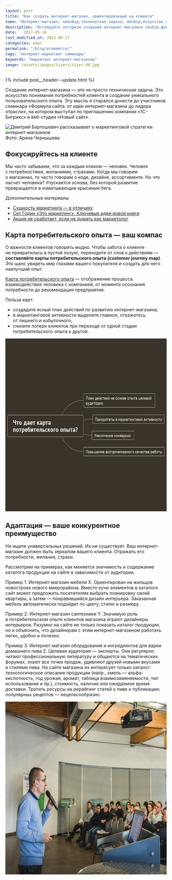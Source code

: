 ```yaml
---
layout: post
title: "Как создать интернет-магазин, ориентированный на клиента"
name: "Интернет-магазин: не&nbsp;техническая задача, а&nbsp;искусство понимания клиента"
description: "Исследуйте алгоритм создания интернет-магазина с&nbsp;фокусом на&nbsp;клиенте. Узнайте, как карта потребительского опыта и&nbsp;адаптация могут преобразить ваш бизнес и&nbsp;сделать маркетинг более человечным."
date:   2017-05-16
last_modified_at: 2023-08-17
categories: опыт
permalink: "/blog/ecommerce/"
tags: "интернет-маркетинг семинары"
keywords: "маркетинг интернет-магазинов"
image: /assets/images/tizers/tizer-40.jpg
---
```


{% include post__header--update.html %}

<p>Cоздание интернет-магазина&nbsp;&mdash; это не&nbsp;просто техническая задача. Это искусство понимания потребностей клиента и&nbsp;создания уникального пользовательского опыта. Эту мысль я&nbsp;старался донести до&nbsp;участников семинара «Формула сайта: от&nbsp;идеи интернет-магазина до&nbsp;лидера отрасли», на котором выступал по приглашению компании «1С-Битрикс» и&nbsp;веб-студии «Новый сайт».</p> 

<div itemprop="image" itemscope itemtype="http://schema.org/ImageObject">	
		<link itemprop="url" href="https://res.cloudinary.com/bartoshevich/image/upload/f_auto/v1615123529/site/seminar110517.jpg">
<img src="https://res.cloudinary.com/bartoshevich/image/upload/f_auto/v1615123529/site/seminar110517.jpg"  alt="Дмитрий Бартошевич рассказывает о маркетинговой стратегии интернет-магазинов"  class="image" width="720" height="540" itemprop="contentUrl">
<div class="figcaption">Фото: Арина Чернышева</div>
</div>


<section class="row-gap--m">
<h2 class="section__title h1 bold ">Фокусируйтесь на&nbsp;клиенте</h2>
<p>Мы&nbsp;часто забываем, что за&nbsp;каждым кликом&nbsp;&mdash; человек. Человек с&nbsp;потребностями, желаниями, страхами. Когда мы&nbsp;говорим о&nbsp;магазинах, то&nbsp;часто говорим о&nbsp;коде, дизайне, ассортименте. Но&nbsp;что насчет человека? Упускается основа, без которой развитие превращается в&nbsp;изматывающие крысиные бега.</p>



<p class="mb-m mt-m italic"> Дополнительные материалы</p>
<ul>
<li class="list-li">
  <a class="link" href="/blog/2-idei-po-razvitiyu-marketinga/#distinction">Сущность маркетинга&nbsp;&mdash; в&nbsp;отличиях</a>
</li>
<li class="list-li">
  <a href="/blog/seth-godin/" class="link"> Сет Годин «Это маркетинг». Ключевые идеи новой книги</a>
</li>
<li class="list-li">
  <a href="/blog/marketing-mind/" class="link"> Акция не&nbsp;сработает, если не&nbsp;думать как маркетолог</a>
</li>
</ul>
</section>


<section class="row-gap--m">
<h2 class="section__title h1 bold ">Карта потребительского опыта&nbsp;— ваш компас</h2>


<div class="with-side row-gap--m">
<p>О&nbsp;важности клиентов говорить модно. Чтобы забота о&nbsp;клиенте не&nbsp;превратилась в&nbsp;пустой лозунг, переходите от&nbsp;слов к&nbsp;действиям&nbsp;— <strong>составляйте карты потребительского опыта (customer journey map)</strong>. Это&nbsp;шанс увидеть мир глазами вашего покупателя и&nbsp;создать для него наилучший опыт.</p>
<div class="side"><p><a class="link" href="/blog/customer-journey-map/">Карта потребительского опыта</a>&nbsp;— отображение процесса взаимодействия человека с&nbsp;компанией, от&nbsp;момента осознания потребности до&nbsp;рекомендации предприятия.</p></div></div>


<p class="mb-m">Польза карт:</p>
<ul class="additive-spacing">
	<li class="list-li">
		создадите ясный план действий по&nbsp;развитию интернет-магазина;
	</li>
	<li class="list-li">
		в&nbsp;маркетинговой активности выделите главное, откажетесь от&nbsp;лишнего и&nbsp;избыточного;
	</li>
	<li class="list-li">
		снизите потери клиентов при переходе от&nbsp;одной стадии потребительского опыта к&nbsp;другой.
	</li>
</ul>

<div itemprop="image" itemscope itemtype="http://schema.org/ImageObject">	
		<link itemprop="url" href="/assets/images/blog/ecommerce/polza-cjm.jpg">
<picture>
               <source srcset="/assets/images/blog/ecommerce/polza-cjm.avif" type="image/avif">
			    <source srcset="/assets/images/blog/ecommerce/polza-cjm.webp" type="image/webp">
              <img class="image" loading="lazy" decoding="async" src="/assets/images/blog/ecommerce/polza-cjm.jpg" alt="Польза карты потребительского опыта: ясный план действий, приоритеты в маркетинговой активности, увеличение конверсии, повышение воспринимаемого качества работы." width="720" height="540" itemprop="contentUrl" />
    </picture>
</div>
</section>


<section class="row-gap--m">
<h2 class="section__title h1 bold ">Адаптация — ваше конкурентное преимущество</h2>
<p>Не&nbsp;ищите универсальных решений. Их&nbsp;не&nbsp;существует. Ваш интернет-магазин должен быть зеркалом вашего клиента. Отражать его потребности, желания, страхи. </p>
<p>Рассмотрим на&nbsp;примерах, как меняется значимость и&nbsp;содержание каталога продукции на&nbsp;сайте в&nbsp;зависимости от&nbsp;аудитории.</p>
<p><span class="bold">Пример&nbsp;1.</span> Интернет-магазин мебели X. Ориентирован на&nbsp;жильцов новостроек нового микрорайона. Вместо кучи элементов в&nbsp;каталоге сайт может предложить посетителям выбрать планировку своей квартиры, а&nbsp;затем&nbsp;— понравившийся дизайн интерьера. Заказанная мебель автоматически подойдет по&nbsp;цвету, стилю и&nbsp;размеру.</p>
<p><span class="bold">Пример&nbsp;2.</span> Интернет-магазин сантехники Y. Значимую роль в&nbsp;потребительском опыте клиентов магазина играют дизайнеры интерьеров. Разумно на&nbsp;сайте не&nbsp;только показать каталог продукции, но&nbsp;и&nbsp;объяснить, что дизайнерам с&nbsp;этим интернет-магазином работать легко, удобно и&nbsp;полезно. </p>
<p><span class="bold">Пример&nbsp;3.</span> Интернет-магазин оборудования и&nbsp;ингредиентов для варки домашнего пива Z. Целевая аудитория&nbsp;— эксперты. Они регулярно читают профессиональную литературу и&nbsp;общаются на&nbsp;тематических форумах, знают все точки продаж, удивляют друзей новыми вкусами и&nbsp;стилями пива. На&nbsp;сайте магазина их&nbsp;интересует только каталог: технологическое описание продукции (напр., хмель&nbsp;— альфа-кислотность, год урожая, аромат, таблица взаимозаменяемости, тип использования и&nbsp;пр.), стоимость, наличие или ожидаемое время доставки. Тратить ресурсы на&nbsp;рерайтинг статей о&nbsp;пиве и&nbsp;публикацию популярных рецептов&nbsp;— нецелесообразно. </p>


<div itemprop="image" itemscope itemtype="http://schema.org/ImageObject">	
		<link itemprop="url" href="/assets/images/blog/ecommerce/seminar110517.jpg">
<picture>
               <source srcset="/assets/images/blog/ecommerce/seminar110517.avif" type="image/avif">
			    <source srcset="/assets/images/blog/ecommerce/seminar110517.webp" type="image/webp">
         <img class="image" loading="lazy" decoding="async" src="/assets/images/blog/ecommerce/seminar110517.jpg" alt="Дмитрий Бартошевич рассказывает об алгоритме составления карт потребительского опыта" width="720" height="540"  title="Фото: Арина Чернышева" itemprop="contentUrl"/>
    </picture>
</div>
</section>
